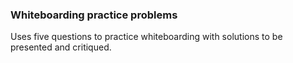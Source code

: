 ### Whiteboarding practice problems

Uses five questions to practice whiteboarding with solutions to be presented and critiqued.